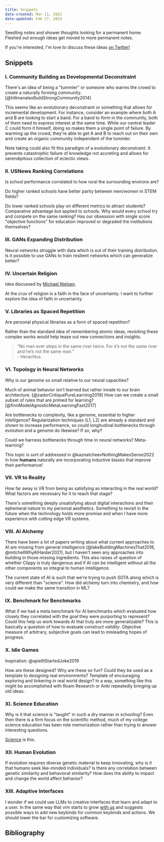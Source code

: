 ```yaml
---
title: Snippets
date-created: Mar 11, 2022
date-updated: Feb 27, 2023
---
```


Seedling notes and shower thoughts looking for a permanent home. Fleshed out enough ideas get moved to more permanent notes.

If you're interested, I'm love to discuss these ideas [on Twitter!](https://twitter.com/_ivyzhang)

## Snippets

### I. Community Building as Developmental Deconstraint

There's an idea of being a "tummler" or someone who warms the crowd to create a naturally forming community. [@hillmanalexBuildStrongCommunity2014]

This seems like an evolutionary deconstraint or something that allows for incremental development. For instance, consider an example where both A and B are looking to start a band. For a band to form in the community, both of them need to express interest at the same time. While our central leader C could form it himself, doing so makes them a single point of failure. By warming up the crowd, they're able to get A and B to reach out on their own and create an organic community independent of the tummler.

Note taking could also fit this paradigm of a evolutionary deconstraint. It prevents catastrophic failure of knowledge not accreting and allows for serendipitous collection of eclectic views.

### II. USNews Ranking Correlations

Is school performance correlated to how rural the surrounding environs are?

Do higher ranked schools have better parity between men/women in STEM fields?

Do lower ranked schools play on different metrics to attract students? Comparative advantage but applied to schools. Why would every school try and compete on the same ranking? Has our obsession with single score "objective functions" for education improved or degraded the institutions themselves?

### III. GANs Expanding Distribution

Neural networks struggle with data which is out of their training distribution. Is it possible to use GANs to train resilient networks which can generalize better?

### IV. Uncertain Religion

Idea discussed by [Michael Nielsen](https://michaelnotebook.com/cosmos/index.html).

At the crux of religion is a faith in the face of uncertainty. I want to further explore the idea of faith in uncertainty.

### V. Libraries as Spaced Repetition

Are personal physical libraries as a form of spaced repetition?

Rather than the standard idea of remembering atomic ideas, revisiting these complex works would help tease out new connections and insights.

> “No man ever steps in the same river twice. For it’s not the same river and he’s not the same man.”  
> \- Heraclitus

### VI. Topology in Neural Networks

Why is our genome so small relative to our neural capacities?

Much of animal behavior isn't learned but rather innate to our brain architecture. [@zadorCritiquePureLearning2019] How can we create a small subset of rules that are primed for learning? [@finnModelAgnosticMetaLearningFast2017]

Are bottlenecks to complexity, like a genome, essential to higher intelligence? Regularization techniques (L1, L2) are already a standard and shown to increase performance, so could longitudinal bottlenecks through evolution and a genome do likewise? If so, why?

Could we harness bottlenecks through time in neural networks? Meta-learning?

This topic is sort of addressed in @kaznatcheevNothingMakesSense2022 in how **humans** naturally are incorporating inductive biases that improve their performance!

### VII. VR to Reality

How far away is VR from being as satisfying as interacting in the real world? What factors are necessary for it to reach that stage?

There's something deeply unsatisfying about digital interactions and their ephemeral nature to my personal aesthetics. Something to revisit in the future when the technology holds more promise and when I have more experience with cutting edge VR systems.

### VIII. AI Alchemy

There have been a lot of papers writing about what current approaches to AI are missing from general intelligence (@lakeBuildingMachinesThat2016, @mitchellWhyAIHarder2021), but I haven't seen any approaches into building in those missing ingredients. This also raises of question of whether Clippy is truly dangerous and if AI can be intelligent without all the other components so integral to human intelligence.

The current state of AI is such that we're trying to push SOTA along which is very different than "science". How did alchemy turn into chemistry, and how could we make the same transition in ML?

### IX. Benchmark for Benchmarks

What if we had a meta benchmark for AI benchmarks which evaluated how closely they correlated with the goal they were purporting to represent? Could this help us work towards AI that truly are more generalizable? This is basically a question of how to evaluate *construct validity*. Objective measure of arbitrary, subjective goals can lead to misleading hopes of progress.

### X. Idle Games

Inspiration: @spielItStartedJoke2019

How are these designed? Why are these so fun? Could they be used as a template to designing real environments? Template of encouraging exploring and tinkering in real world design? In a way, something like this might be accomplished with Roam Research or Anki repeatedly bringing up old ideas.

### XI. Science Education

Why is it that science is "taught" in such a dry manner in schooling? Even then there is a firm focus on the scientific method, much of my college science education has been rote memorization rather than trying to answer interesting questions.

[Science](https://www.propublica.org/article/muscular-dystrophy-patient-olympic-medalist-same-genetic-mutation) is this.

### XII. Human Evolution

If evolution requires diverse genetic material to keep innovating, why is it that humans seek like-minded individuals? Is there any correlation between genetic similarity and behavioral similarity? How does the ability to impact and change the world affect behavior?

### XIII. Adaptive Interfaces

I wonder if we could use LLMs to creative interfaces that learn and adapt to a user. In the same way that vim starts to grow [with us](https://thesephist.com/posts/ivy/) and suggests possible ways to add new keybinds for common keybinds and actions. We should lower the bar for customizing software.

## Bibliography
